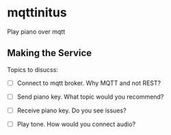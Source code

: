 # mqttinitus
Play piano over mqtt


## Making the Service

Topics to disucss:

- [ ] Connect to mqtt broker. Why MQTT and not REST?
- [ ] Send piano key. What topic would you recommend?
- [ ] Receive piano key. Do you see issues?
- [ ] Play tone. How would you connect audio?

